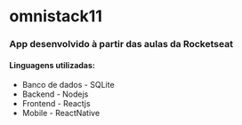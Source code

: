 # omnistack11

### App desenvolvido à partir das aulas da Rocketseat

#### Linguagens utilizadas:
<ul>
  <li>Banco de dados - SQLite</li>
  <li>Backend - Nodejs</li>
  <li>Frontend - Reactjs</li>
  <li>Mobile - ReactNative</li>
</ul>
